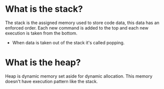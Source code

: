 # What is the stack?

The stack is the assigned memory used to store code data, this data has an enforced order.
Each new command is added to the top and each new execution is taken from the bottom.

- When data is taken out of the stack it's called popping.

# What is the heap?

Heap is dynamic memory set aside for dynamic allocation. This memory doesn't
have execution pattern like the stack.

